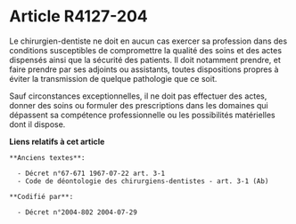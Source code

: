 # Article R4127-204

Le chirurgien-dentiste ne doit en aucun cas exercer sa profession dans des conditions susceptibles de compromettre la qualité
des soins et des actes dispensés ainsi que la sécurité des patients. Il doit notamment prendre, et faire prendre par ses
adjoints ou assistants, toutes dispositions propres à éviter la transmission de quelque pathologie que ce soit.

Sauf circonstances exceptionnelles, il ne doit pas effectuer des actes, donner des soins ou formuler des prescriptions dans
les domaines qui dépassent sa compétence professionnelle ou les possibilités matérielles dont il dispose.

**Liens relatifs à cet article**

	**Anciens textes**:

	  - Décret n°67-671 1967-07-22 art. 3-1
	  - Code de déontologie des chirurgiens-dentistes - art. 3-1 (Ab)

	**Codifié par**:

	  - Décret n°2004-802 2004-07-29
